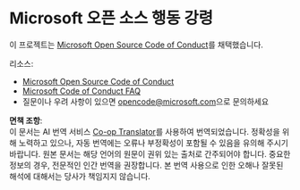 <!--
CO_OP_TRANSLATOR_METADATA:
{
  "original_hash": "e8b14f0e66db374a2ada46e25fac88ae",
  "translation_date": "2025-05-06T17:16:29+00:00",
  "source_file": "CODE_OF_CONDUCT.md",
  "language_code": "ko"
}
-->
# Microsoft 오픈 소스 행동 강령

이 프로젝트는 [Microsoft Open Source Code of Conduct](https://opensource.microsoft.com/codeofconduct/)를 채택했습니다.

리소스:

- [Microsoft Open Source Code of Conduct](https://opensource.microsoft.com/codeofconduct/)
- [Microsoft Code of Conduct FAQ](https://opensource.microsoft.com/codeofconduct/faq/)
- 질문이나 우려 사항이 있으면 [opencode@microsoft.com](mailto:opencode@microsoft.com)으로 문의하세요

**면책 조항**:  
이 문서는 AI 번역 서비스 [Co-op Translator](https://github.com/Azure/co-op-translator)를 사용하여 번역되었습니다. 정확성을 위해 노력하고 있으나, 자동 번역에는 오류나 부정확성이 포함될 수 있음을 유의해 주시기 바랍니다. 원본 문서는 해당 언어의 원문이 권위 있는 출처로 간주되어야 합니다. 중요한 정보의 경우, 전문적인 인간 번역을 권장합니다. 본 번역 사용으로 인한 오해나 잘못된 해석에 대해서는 당사가 책임지지 않습니다.